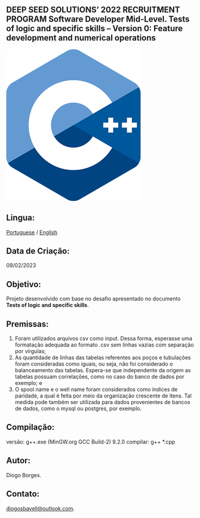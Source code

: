 DEEP SEED SOLUTIONS’ 2022 RECRUITMENT PROGRAM
Software Developer Mid-Level.
Tests of logic and specific skills – Version 0: Feature development and numerical operations
--------------------------------------------------------------------------------------------
![This is an image](outputData/assets/c.png)

Lingua:
----------------

[Portuguese](/README.md) / [English](/READMEN.md)

Data de Criação:
----------------
09/02/2023

Objetivo:
---------
Projeto desenvolvido com base no desafio apresentado no documento **Tests of logic and specific skills**.

Premissas:
------------
1. Foram utilizados arquivos csv como input. Dessa forma, esperasse uma formatação adequada
ao formato .csv sem linhas vazias com separação por vírgulas;
2. As quantidade de linhas das tabelas referentes aos poços e tubulações foram consideradas como iguais,
ou seja, não foi considerado o balanceamento das tabelas. Espera-se que independente da origem as
tabelas possuam correlações, como no caso do banco de dados por exemplo; e
3. O spool name e o well name foram considerados como índices de paridade, a qual é feita por meio
da organização crescente de itens. Tal medida pode também ser utilizada para dados provenientes
de bancos de dados, como o mysql ou postgres, por exemplo.

Compilação:
-----------
versão: g++.exe (MinGW.org GCC Build-2) 9.2.0
compilar: g++ *.cpp

Autor:
------
Diogo Borges.

Contato:
--------
diogosbavell@outlook.com.